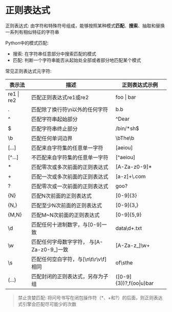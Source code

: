 # 正则表达式

正则表达式: 由字符和特殊符号组成，能够按照某种模式**匹配**、**搜索**、抽取和替换一系列有相似特征的字符串

Python中的模式匹配:

- 搜索: 在字符串任意部分中搜索匹配的模式
- 匹配: 判断一个字符串能否从起始处全部或者部分地匹配某个模式

常见正则表达式元字符:

|  表示法  |  描述   |  正则表达式示例  |
| -----   | -----   |    -----         |
|  re1 \| re2 | 匹配正则表达式re1或re2  |  foo \| bar |
| .    | 匹配除了换行符\n以外的任何字符 |  b.b |
| ^   | 匹配字符串起始部分  | ^Dear |
| $   | 匹配字符串终止部分   |  /bin/*sh$ |
| \b  | 匹配任何单词边界     | \bThe\b   |
| [...]  | 匹配来自字符集的任意单一字符 | [aeiou] |
| [^...]  | 不匹配来自字符集的任意单一字符 | [^aeiou] |
| *  | 匹配零次或多次前面的正则表达式  | [A-Za-z0-9]* |
|  +  | 匹配一次或多次前面的正则表达式  | [a-z]+\\.com |
| ?  | 匹配零次或一次前面的正则表达式   |   goo?  |
| {N}  | 匹配N次前面的正则表达式     |  [0-9]{3} |
| {N,} | 匹配至少N次前面的正则表达式   |  [0-9]{3,} |
| {M,N}  | 匹配M~N次前面的正则表达式   | [0-9]{5,9} |
| \d  | 匹配任何十进制数字，与[0-9]一致  | data\d+.txt |
| \w  | 匹配任何字母数字字符， 与[A-Za-z0-9_]一致 |  [A-Za-z_]\w+ |
| \s  | 匹配任何空白字符，与[\n\t\r\v\f]相同    | of\sthe  |
| (...) | 匹配封闭的正则表达式，另存为子组    | ([0-9]{3})?,f(oo\|u)bar |


> 禁止贪婪匹配: 将问号书写在闭包操作符（*、+和?）的后面，则正则表达式引擎会匹配尽可能少的次数


